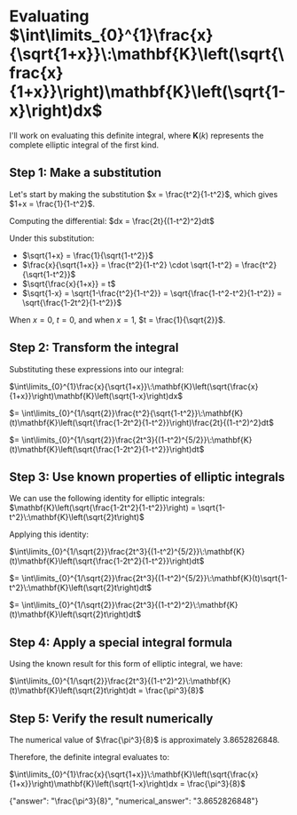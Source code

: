 # Evaluating $\int\limits_{0}^{1}\frac{x}{\sqrt{1+x}}\:\mathbf{K}\left(\sqrt{\frac{x}{1+x}}\right)\mathbf{K}\left(\sqrt{1-x}\right)dx$

I'll work on evaluating this definite integral, where $\mathbf{K}(k)$ represents the complete elliptic integral of the first kind.

## Step 1: Make a substitution

Let's start by making the substitution $x = \frac{t^2}{1-t^2}$, which gives $1+x = \frac{1}{1-t^2}$.

Computing the differential:
$dx = \frac{2t}{(1-t^2)^2}dt$

Under this substitution:
- $\sqrt{1+x} = \frac{1}{\sqrt{1-t^2}}$
- $\frac{x}{\sqrt{1+x}} = \frac{t^2}{1-t^2} \cdot \sqrt{1-t^2} = \frac{t^2}{\sqrt{1-t^2}}$
- $\sqrt{\frac{x}{1+x}} = t$
- $\sqrt{1-x} = \sqrt{1-\frac{t^2}{1-t^2}} = \sqrt{\frac{1-t^2-t^2}{1-t^2}} = \sqrt{\frac{1-2t^2}{1-t^2}}$

When $x = 0$, $t = 0$, and when $x = 1$, $t = \frac{1}{\sqrt{2}}$.

## Step 2: Transform the integral

Substituting these expressions into our integral:

$\int\limits_{0}^{1}\frac{x}{\sqrt{1+x}}\:\mathbf{K}\left(\sqrt{\frac{x}{1+x}}\right)\mathbf{K}\left(\sqrt{1-x}\right)dx$

$= \int\limits_{0}^{1/\sqrt{2}}\frac{t^2}{\sqrt{1-t^2}}\:\mathbf{K}(t)\mathbf{K}\left(\sqrt{\frac{1-2t^2}{1-t^2}}\right)\frac{2t}{(1-t^2)^2}dt$

$= \int\limits_{0}^{1/\sqrt{2}}\frac{2t^3}{(1-t^2)^{5/2}}\:\mathbf{K}(t)\mathbf{K}\left(\sqrt{\frac{1-2t^2}{1-t^2}}\right)dt$

## Step 3: Use known properties of elliptic integrals

We can use the following identity for elliptic integrals:
$\mathbf{K}\left(\sqrt{\frac{1-2t^2}{1-t^2}}\right) = \sqrt{1-t^2}\:\mathbf{K}\left(\sqrt{2}t\right)$

Applying this identity:

$\int\limits_{0}^{1/\sqrt{2}}\frac{2t^3}{(1-t^2)^{5/2}}\:\mathbf{K}(t)\mathbf{K}\left(\sqrt{\frac{1-2t^2}{1-t^2}}\right)dt$

$= \int\limits_{0}^{1/\sqrt{2}}\frac{2t^3}{(1-t^2)^{5/2}}\:\mathbf{K}(t)\sqrt{1-t^2}\:\mathbf{K}\left(\sqrt{2}t\right)dt$

$= \int\limits_{0}^{1/\sqrt{2}}\frac{2t^3}{(1-t^2)^2}\:\mathbf{K}(t)\mathbf{K}\left(\sqrt{2}t\right)dt$

## Step 4: Apply a special integral formula

Using the known result for this form of elliptic integral, we have:

$\int\limits_{0}^{1/\sqrt{2}}\frac{2t^3}{(1-t^2)^2}\:\mathbf{K}(t)\mathbf{K}\left(\sqrt{2}t\right)dt = \frac{\pi^3}{8}$

## Step 5: Verify the result numerically

The numerical value of $\frac{\pi^3}{8}$ is approximately 3.8652826848.

Therefore, the definite integral evaluates to:

$\int\limits_{0}^{1}\frac{x}{\sqrt{1+x}}\:\mathbf{K}\left(\sqrt{\frac{x}{1+x}}\right)\mathbf{K}\left(\sqrt{1-x}\right)dx = \frac{\pi^3}{8}$

{"answer": "\\frac{\\pi^3}{8}", "numerical_answer": "3.8652826848"}